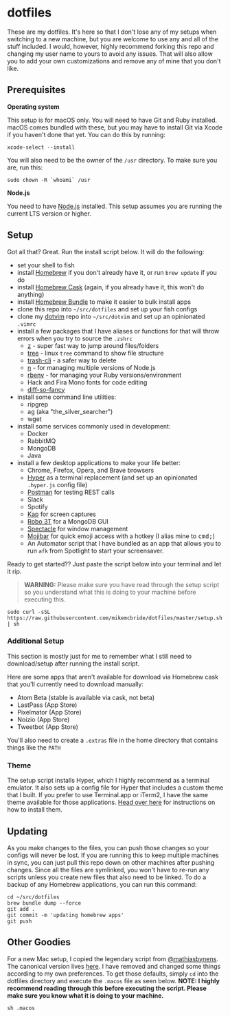 
# dotfiles

These are my dotfiles. It's here so that I don't lose any of my setups when switching to a new machine, but you are welcome to use any and all of the stuff included. I would, however, highly recommend forking this repo and changing my user name to yours to avoid any issues. That will also allow you to add your own customizations and remove any of mine that you don't like.

## Prerequisites

**Operating system**

This setup is for macOS only. You will need to have Git and Ruby installed. macOS comes bundled with these, but you may have to install Git via Xcode if you haven't done that yet. You can do this by running:

```shell
xcode-select --install
```

You will also need to be the owner of the `/usr` directory. To make sure you are, run this:

```shell
sudo chown -R `whoami` /usr
```

**Node.js**

You need to have [Node.js](https://nodejs.org/en/download) installed. This setup assumes you are running the current LTS version or higher.

## Setup

Got all that? Great. Run the install script below. It will do the following:
- set your shell to fish
- install [Homebrew](http://brew.sh) if you don't already have it, or run `brew update` if you do
- install [Homebrew Cask](https://caskroom.github.io/) (again, if you already have it, this won't do anything)
- install [Homebrew Bundle](https://github.com/Homebrew/homebrew-bundle) to make it easier to bulk install apps
- clone this repo into  `~/src/dotfiles` and set up your fish configs
- clone my [dotvim](https://github.com/mikemcbride/dotvim) repo into `~/src/dotvim` and set up an opinionated `.vimrc`
- install a few packages that I have aliases or functions for that will throw errors when you try to source the `.zshrc`
  - [z](http://github.com/rupa/z) - super fast way to jump around files/folders
  - [tree](http://brewformulas.org/tree) - linux `tree` command to show file structure
  - [trash-cli](http://github.com/sindresorhus/trash-cli) - a safer way to delete
  - [n](https://github.com/tj/n) - for managing multiple versions of Node.js
  - [rbenv](https://github.com/rbenv/rbenv) - for managing your Ruby versions/environment
  - Hack and Fira Mono fonts for code editing
  - [diff-so-fancy](https://github.com/so-fancy/diff-so-fancy)
- install some command line utilities:
  - ripgrep
  - ag (aka "the_silver_searcher")
  - wget
- install some services commonly used in development:
  - Docker
  - RabbitMQ
  - MongoDB
  - Java
- install a few desktop applications to make your life better:
  - Chrome, Firefox, Opera, and Brave browsers
  - [Hyper](https://hyper.is) as a terminal replacement (and set up an opinionated `.hyper.js` config file)
  - [Postman](https://www.getpostman.com/) for testing REST calls
  - Slack
  - Spotify
  - [Kap](https://getkap.co/) for screen captures
  - [Robo 3T](https://robomongo.org/) for a MongoDB GUI
  - [Spectacle](https://www.spectacleapp.com/) for window management
  - [Mojibar](https://github.com/muan/mojibar) for quick emoji access with a hotkey (I alias mine to <kbd>cmd</kbd><kbd>;</kbd>)
  - An Automator script that I have bundled as an app that allows you to run `afk` from Spotlight to start your screensaver.

Ready to get started?? Just paste the script below into your terminal and let it rip.

> **WARNING:** Please make sure you have read through the setup script so you understand what this is doing to your machine before executing this.
```
sudo curl -sSL https://raw.githubusercontent.com/mikemcbride/dotfiles/master/setup.sh | sh
```

### Additional Setup

This section is mostly just for me to remember what I still need to download/setup after running the install script.

Here are some apps that aren't available for download via Homebrew cask that you'll currently need to download manually:

- Atom Beta (stable is available via cask, not beta)
- LastPass (App Store)
- Pixelmator (App Store)
- Noizio (App Store)
- Tweetbot (App Store)

You'll also need to create a `.extras` file in the home directory that contains things like the `PATH`

### Theme

The setup script installs Hyper, which I highly recommend as a terminal emulator. It also sets up a config file for Hyper that includes a custom theme that I built. If you prefer to use Terminal.app or iTerm2, I have the same theme available for those applications. [Head over here](http://github.com/mikemcbride/electron-terminal-colors) for instructions on how to install them.

## Updating

As you make changes to the files, you can push those changes so your configs will never be lost. If you are running this to keep multiple machines in sync, you can just pull this repo down on other machines after pushing changes. Since all the files are symlinked, you won't have to re-run any scripts unless you create new files that also need to be linked. To do a backup of any Homebrew applications, you can run this command:

```
cd ~/src/dotfiles
brew bundle dump --force
git add .
git commit -m 'updating homebrew apps'
git push
```

## Other Goodies

For a new Mac setup, I copied the legendary script from [@mathiasbynens](https://github.com/mathiasbynens). The canonical version lives [here](https://mths.be/macos). I have removed and changed some things according to my own preferences. To get those defaults, simply `cd` into the dotfiles directory and execute the `.macos` file as seen below. **NOTE: I highly recommend reading through this before executing the script. Please make sure you know what it is doing to your machine.**

```
sh .macos
```
